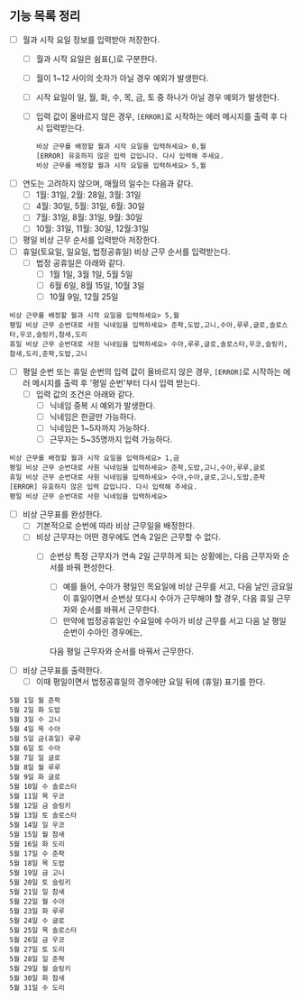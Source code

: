 ## 기능 목록 정리

- [ ]  월과 시작 요일 정보를 입력받아 저장한다.
    - [ ]  월과 시작 요일은 쉼표(,)로 구분한다.
    - [ ]  월이 1~12 사이의 숫자가 아닐 경우 예외가 발생한다.
    - [ ]  시작 요일이 일, 월, 화, 수, 목, 금, 토 중 하나가 아닐 경우 예외가 발생한다.
    - [ ]  입력 값이 올바르지 않은 경우, `[ERROR]`로 시작하는 에러 메시지를 출력 후 다시 입력받는다.

       ```
       비상 근무를 배정할 월과 시작 요일을 입력하세요> 0,월
       [ERROR] 유효하지 않은 입력 값입니다. 다시 입력해 주세요.
       비상 근무를 배정할 월과 시작 요일을 입력하세요> 5,월
       ```


- [ ]  연도는 고려하지 않으며, 매월의 일수는 다음과 같다.
    - [ ]  1월: 31일, 2월: 28일, 3월: 31일
    - [ ]  4월: 30일, 5월: 31일, 6월: 30일
    - [ ]  7월: 31일, 8월: 31일, 9월: 30일
    - [ ]  10월: 31일, 11월: 30일, 12월:31일

- [ ]  평일 비상 근무 순서를 입력받아 저장한다.
- [ ]  휴일(토요일, 일요일, 법정공휴일) 비상 근무 순서를 입력받는다.
    - [ ]  법정 공휴일은 아래와 같다.
        - [ ]  1월 1일, 3월 1일, 5월 5일
        - [ ]  6월 6일, 8월 15일, 10월 3일
        - [ ]  10월 9일, 12월 25일

```
비상 근무를 배정할 월과 시작 요일을 입력하세요> 5,월
평일 비상 근무 순번대로 사원 닉네임을 입력하세요> 준팍,도밥,고니,수아,루루,글로,솔로스타,우코,슬링키,참새,도리
휴일 비상 근무 순번대로 사원 닉네임을 입력하세요> 수아,루루,글로,솔로스타,우코,슬링키,참새,도리,준팍,도밥,고니
```

- [ ]  평일 순번 또는 휴일 순번의 입력 값이 올바르지 않은 경우, `[ERROR]`로 시작하는 에러 메시지를 출력 후 '평일 순번'부터 다시 입력 받는다.
    - [ ]  입력 값의 조건은 아래와 같다.
        - [ ]  닉네임 중복 시 예외가 발생한다.
        - [ ]  닉네임은 한글만 가능하다.
        - [ ]  닉네임은 1~5자까지 가능하다.
        - [ ]  근무자는 5~35명까지 입력 가능하다.

```
비상 근무를 배정할 월과 시작 요일을 입력하세요> 1,금
평일 비상 근무 순번대로 사원 닉네임을 입력하세요> 준팍,도밥,고니,수아,루루,글로
휴일 비상 근무 순번대로 사원 닉네임을 입력하세요> 수아,수아,글로,고니,도밥,준팍
[ERROR] 유효하지 않은 입력 값입니다. 다시 입력해 주세요.
평일 비상 근무 순번대로 사원 닉네임을 입력하세요>
```

- [ ]  비상 근무표를 완성한다.
    - [ ]  기본적으로 순번에 따라 비상 근무일을 배정한다.
    - [ ]  비상 근무자는 어떤 경우에도 연속 2일은 근무할 수 없다.
        - [ ]  순번상 특정 근무자가 연속 2일 근무하게 되는 상황에는, 다음 근무자와 순서를 바꿔 편성한다.
            - [ ]  예를 들어, 수아가 평일인 목요일에 비상 근무를 서고, 다음 날인 금요일이 휴일이면서 순번상 또다시 수아가 근무해야 할 경우, 다음 휴일 근무자와 순서를 바꿔서 근무한다.
            - [ ]  만약에 법정공휴일인 수요일에 수아가 비상 근무를 서고 다음 날 평일 순번이 수아인 경우에는,

              다음 평일 근무자와 순서를 바꿔서 근무한다.


- [ ]  비상 근무표를 출력한다.
    - [ ]  이때 평일이면서 법정공휴일의 경우에만 요일 뒤에 (휴일) 표기를 한다.
```
5월 1일 월 준팍
5월 2일 화 도밥
5월 3일 수 고니
5월 4일 목 수아
5월 5일 금(휴일) 루루
5월 6일 토 수아
5월 7일 일 글로
5월 8일 월 루루
5월 9일 화 글로
5월 10일 수 솔로스타
5월 11일 목 우코
5월 12일 금 슬링키
5월 13일 토 솔로스타
5월 14일 일 우코
5월 15일 월 참새
5월 16일 화 도리
5월 17일 수 준팍
5월 18일 목 도밥
5월 19일 금 고니
5월 20일 토 슬링키
5월 21일 일 참새
5월 22일 월 수아
5월 23일 화 루루
5월 24일 수 글로
5월 25일 목 솔로스타
5월 26일 금 우코
5월 27일 토 도리
5월 28일 일 준팍
5월 29일 월 슬링키
5월 30일 화 참새
5월 31일 수 도리
```
